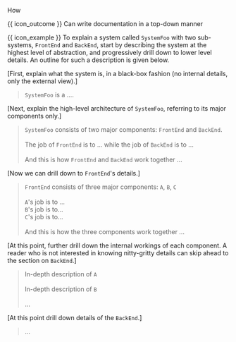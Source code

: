 <span id="title">How</span>

<span id="prereqs"></span>

<span id="outcomes">{{ icon_outcome }} Can write documentation in a top-down manner</span>

<div id="body">

<tip-box> 

{{ icon_example }} To explain a system called `SystemFoo` with two sub-systems, `FrontEnd` and `BackEnd`, start by describing the system at the highest level of abstraction, and progressively drill down to lower level details. An outline for such a description is given below.

[First, explain what the system is, in a black-box fashion (no internal details, only the external view).]

>`SystemFoo` is a ....


[Next, explain the high-level architecture of `SystemFoo`, referring to its major components only.]

>`SystemFoo` consists of two major components: `FrontEnd` and `BackEnd`.<br><br>
>The job of `FrontEnd` is to ...  while the job of `BackEnd` is to ...<br><br>
>And this is how `FrontEnd` and `BackEnd` work together ...


[Now we can drill down to `FrontEnd`'s details.]

>`FrontEnd` consists of three major components: `A`, `B`, `C`<br><br>
>`A`'s job is to ...<br>`B`'s job is to...<br>`C`'s job is to...<br><br>
>And this is how the three components work together ...


[At this point, further drill down the internal workings of each component. A reader who is not interested in knowing nitty-gritty details can skip ahead to the section on `BackEnd`.]

>In-depth description of `A`<br><br>
>In-depth description of `B`<br><br>
>...


[At this point drill down details of the `BackEnd`.]

>...

</tip-box>

</div>

<div id="extras">
</div>